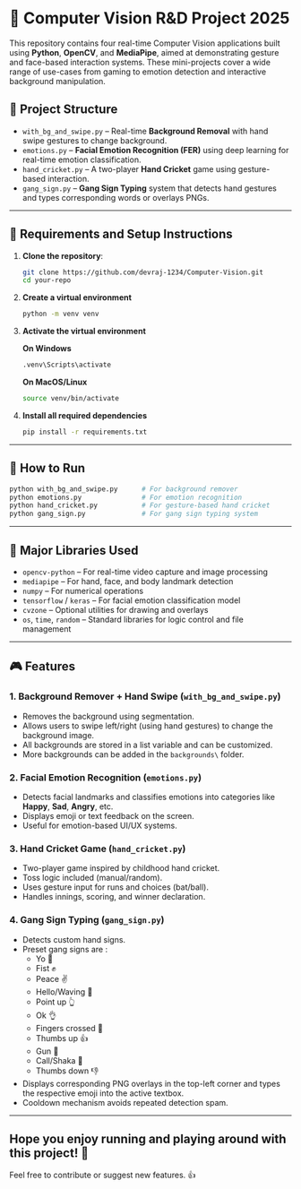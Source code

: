 # 🧠 Computer Vision R&D Project 2025

This repository contains four real-time Computer Vision applications built using **Python**, **OpenCV**, and **MediaPipe**, aimed at demonstrating gesture and face-based interaction systems. These mini-projects cover a wide range of use-cases from gaming to emotion detection and interactive background manipulation.

## 📁 Project Structure

- `with_bg_and_swipe.py` – Real-time **Background Removal** with hand swipe gestures to change background.
- `emotions.py` – **Facial Emotion Recognition (FER)** using deep learning for real-time emotion classification.
- `hand_cricket.py` – A two-player **Hand Cricket** game using gesture-based interaction.
- `gang_sign.py` – **Gang Sign Typing** system that detects hand gestures and types corresponding words or overlays PNGs.

---

## 🔧 Requirements and Setup Instructions

1. **Clone the repository**:
   ```bash
   git clone https://github.com/devraj-1234/Computer-Vision.git
   cd your-repo
   ```

2. **Create a virtual environment**
   ```bash
   python -m venv venv
   ```

3. **Activate the virtual environment**
   
   **On Windows**
   ```bash
   .venv\Scripts\activate
   ```

   **On MacOS/Linux**
   ```bash
   source venv/bin/activate
   ```


4. **Install all required dependencies**

   ```bash
   pip install -r requirements.txt
   ```

---

## 🚀 How to Run

```bash
python with_bg_and_swipe.py      # For background remover
python emotions.py               # For emotion recognition
python hand_cricket.py           # For gesture-based hand cricket
python gang_sign.py              # For gang sign typing system
```
---

## 🔧 Major Libraries Used

- `opencv-python` – For real-time video capture and image processing
- `mediapipe` – For hand, face, and body landmark detection
- `numpy` – For numerical operations
- `tensorflow` / `keras` – For facial emotion classification model
- `cvzone` – Optional utilities for drawing and overlays
- `os`, `time`, `random` – Standard libraries for logic control and file management

---

## 🎮 Features

### 1. Background Remover + Hand Swipe (`with_bg_and_swipe.py`)
- Removes the background using segmentation.
- Allows users to swipe left/right (using hand gestures) to change the background image.
- All backgrounds are stored in a list variable and can be customized.
- More backgrounds can be added in the `backgrounds\` folder.

### 2. Facial Emotion Recognition (`emotions.py`)
- Detects facial landmarks and classifies emotions into categories like **Happy**, **Sad**, **Angry**, etc.
- Displays emoji or text feedback on the screen.
- Useful for emotion-based UI/UX systems.

### 3. Hand Cricket Game (`hand_cricket.py`)
- Two-player game inspired by childhood hand cricket.
- Toss logic included (manual/random).
- Uses gesture input for runs and choices (bat/ball).
- Handles innings, scoring, and winner declaration.

### 4. Gang Sign Typing (`gang_sign.py`)
- Detects custom hand signs. 
- Preset gang signs are : 
  - Yo 🤘
  - Fist ✊
  - Peace ✌️
  - Hello/Waving 👋
  - Point up 👆
  - Ok 👌
  - Fingers crossed 🤞
  - Thumbs up 👍
  - Gun 🔫
  - Call/Shaka 🤙
  - Thumbs down 👎
- Displays corresponding PNG overlays in the top-left corner and types the respective emoji into the active textbox.
- Cooldown mechanism avoids repeated detection spam.


---


## Hope you enjoy running and playing around with this project! 👾
Feel free to contribute or suggest new features. 👍